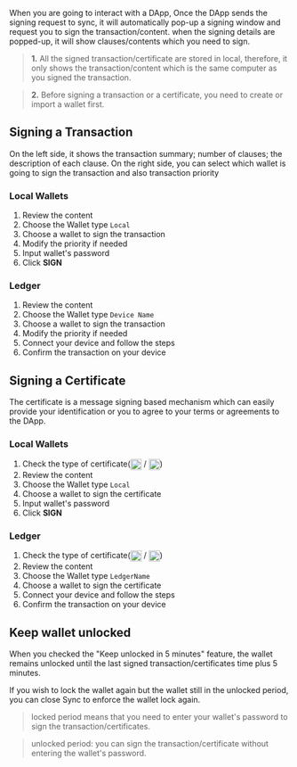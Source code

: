 When you are going to interact with a DApp,  Once the DApp sends the signing request to sync, it will automatically pop-up a signing window and request you to sign the transaction/content. when the signing details are popped-up, it will show clauses/contents which you need to sign. 


>**1.** All the signed transaction/certificate are stored in local, therefore, it only shows the transaction/content which is the same computer as you signed the transaction.

>**2.** Before signing a transaction or a certificate, you need to create or import a wallet first.

## Signing a Transaction
On the left side, it shows the transaction summary; number of clauses; the description of each clause. On the right side, you can select which wallet is going to sign the transaction and also transaction priority

### Local Wallets
1. Review the content 
2. Choose the Wallet type `Local`
3. Choose a wallet to sign the transaction
4. Modify the priority if needed 
5. Input wallet's password
6. Click **SIGN**

### Ledger
1. Review the content 
2. Choose the Wallet type `Device Name`
3. Choose a wallet to sign the transaction
4. Modify the priority if needed 
5. Connect your device and follow the steps
6. Confirm the transaction on your device

## Signing a Certificate
The certificate is a message signing based mechanism which can easily provide your identification or you to agree to your terms or agreements to the DApp.

### Local Wallets
1. Check the type of certificate(<img src="Images/cer-identification.png"  height = "20px" align=center /> / <img src="Images/cer-agreement.png"  height = "20px" align=center />)
2. Review the content 
3. Choose the Wallet type `Local`
4. Choose a wallet to sign the certificate
5. Input wallet's password
6. Click **SIGN**

### Ledger
1. Check the type of certificate(<img src="Images/cer-identification.png"  height = "20px" align=center /> / <img src="Images/cer-agreement.png"  height = "20px" align=center />)
2. Review the content 
3. Choose the Wallet type `LedgerName`
4. Choose a wallet to sign the certificate
5. Connect your device and follow the steps
6. Confirm the transaction on your device

## Keep wallet unlocked
When you checked the "Keep unlocked in 5 minutes" feature, the wallet remains unlocked until the last signed transaction/certificates time plus 5 minutes. 

If you wish to lock the wallet again but the wallet still in the unlocked period, you can close  Sync to enforce the wallet lock again. 

> locked period means that you need to enter your wallet's password to sign the transaction/certificates. 

> unlocked period: you can sign the transaction/certificate without entering the wallet's password.